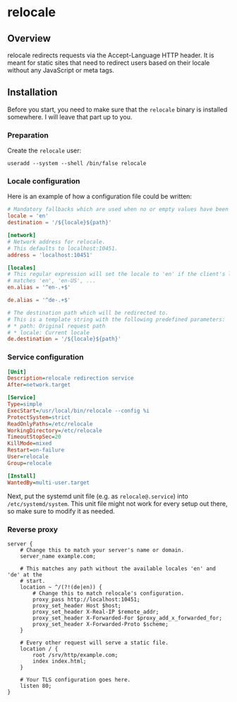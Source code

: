 # relocale

## Overview

relocale redirects requests via the Accept-Language HTTP header. It is meant
for static sites that need to redirect users based on their locale without any
JavaScript or meta tags.

## Installation

Before you start, you need to make sure that the `relocale` binary is installed
somewhere. I will leave that part up to you.

### Preparation

Create the `relocale` user:

```
useradd --system --shell /bin/false relocale
```

### Locale configuration

Here is an example of how a configuration file could be written:

```toml
# Mandatory fallbacks which are used when no or empty values have been provided.
locale = 'en'
destination = '/${locale}${path}'

[network]
# Network address for relocale.
# This defaults to localhost:10451.
address = 'localhost:10451'

[locales]
# This regular expression will set the locale to 'en' if the client's locale
# matches 'en', 'en-US', ...
en.alias = '^en-.+$'

de.alias = '^de-.+$'

# The destination path which will be redirected to.
# This is a template string with the following predefined parameters:
# * path: Original request path
# * locale: Current locale
de.destination = '/${locale}${path}'
```

### Service configuration

```ini
[Unit]
Description=relocale redirection service
After=network.target

[Service]
Type=simple
ExecStart=/usr/local/bin/relocale --config %i
ProtectSystem=strict
ReadOnlyPaths=/etc/relocale
WorkingDirectory=/etc/relocale
TimeoutStopSec=20
KillMode=mixed
Restart=on-failure
User=relocale
Group=relocale

[Install]
WantedBy=multi-user.target
```

Next, put the systemd unit file (e.g. as `relocale@.service`) into
`/etc/systemd/system`. This unit file might not work for every setup out there,
so make sure to modify it as needed.

### Reverse proxy

```nginx
server {
    # Change this to match your server's name or domain.
    server_name example.com;

    # This matches any path without the available locales 'en' and 'de' at the
    # start.
    location ~ ^/(?!(de|en)) {
        # Change this to match relocale's configuration.
        proxy_pass http://localhost:10451;
        proxy_set_header Host $host;
        proxy_set_header X-Real-IP $remote_addr;
        proxy_set_header X-Forwarded-For $proxy_add_x_forwarded_for;
        proxy_set_header X-Forwarded-Proto $scheme;
    }

    # Every other request will serve a static file.
    location / {
        root /srv/http/example.com;
        index index.html;
    }

    # Your TLS configuration goes here.
    listen 80;
}
```

